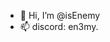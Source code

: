- 👋 Hi, I’m @isEnemy
- 📫 discord: en3my.

<!---
isEnemy/isEnemy is a ✨ special ✨ repository because its `README.md` (this file) appears on your GitHub profile.
You can click the Preview link to take a look at your changes.
--->

